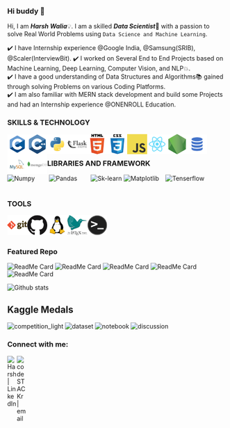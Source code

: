 ### Hi buddy 👋

Hi, I am ***Harsh Walia***💡. I am a skilled ***Data Scientist***🎰 with a passion to solve Real World Problems using `Data Science and Machine Learning`.

✔️ I have Internship experience @Google India, @Samsung(SRIB), @Scaler(InterviewBit).
✔️ I worked on Several End to End Projects based on Machine Learning, Deep Learning, Computer Vision, and NLP💥. <br>
✔️ I have a good understanding of Data Structures and Algorithms📚 gained through solving Problems on various Coding Platforms. <br>
✔️ I am also familiar with MERN stack development and build some Projects and had an Internship experience @ONENROLL Education. <br>

### SKILLS & TECHNOLOGY

<img align="left" alt="C" width="46px" src="https://raw.githubusercontent.com/github/explore/80688e429a7d4ef2fca1e82350fe8e3517d3494d/topics/c/c.png" />
<img align="left" alt="CPP" width="46px" src="https://raw.githubusercontent.com/github/explore/80688e429a7d4ef2fca1e82350fe8e3517d3494d/topics/cpp/cpp.png" />
<img align="left" alt="Python" width="46px" src="https://raw.githubusercontent.com/github/explore/80688e429a7d4ef2fca1e82350fe8e3517d3494d/topics/python/python.png" />
<img align="left" alt="Python" width="46px" src="https://raw.githubusercontent.com/github/explore/80688e429a7d4ef2fca1e82350fe8e3517d3494d/topics/flask/flask.png" />
<img align="left" alt="HTML5" width="46px" src="https://raw.githubusercontent.com/github/explore/80688e429a7d4ef2fca1e82350fe8e3517d3494d/topics/html/html.png" />
<img align="left" alt="CSS3" width="46px" src="https://raw.githubusercontent.com/github/explore/80688e429a7d4ef2fca1e82350fe8e3517d3494d/topics/css/css.png" />
<img align="left" alt="JavaScript" width="46px" src="https://raw.githubusercontent.com/github/explore/80688e429a7d4ef2fca1e82350fe8e3517d3494d/topics/javascript/javascript.png" />
<img align="left" alt="React" width="46px" src="https://raw.githubusercontent.com/github/explore/80688e429a7d4ef2fca1e82350fe8e3517d3494d/topics/react/react.png" />
<img align="left" alt="Node.js" width="46px" src="https://raw.githubusercontent.com/github/explore/80688e429a7d4ef2fca1e82350fe8e3517d3494d/topics/nodejs/nodejs.png" />

<img align="left" alt="SQL" width="46px" src="https://raw.githubusercontent.com/github/explore/80688e429a7d4ef2fca1e82350fe8e3517d3494d/topics/sql/sql.png" />
<img align="left" alt="MySQL" width="46px" src="https://raw.githubusercontent.com/github/explore/80688e429a7d4ef2fca1e82350fe8e3517d3494d/topics/mysql/mysql.png" />
<img align="left" alt="MongoDB" width="46px" src="https://raw.githubusercontent.com/github/explore/80688e429a7d4ef2fca1e82350fe8e3517d3494d/topics/mongodb/mongodb.png" />

<br>
<br>

### LIBRARIES AND FRAMEWORK
<img align="left" alt="Numpy" width="96px" src="https://miro.medium.com/max/1400/1*cyXCE-JcBelTyrK-58w6_Q.png" />
<img align="left" alt="Pandas" width="96px" src="https://miro.medium.com/max/481/1*n_ms1q5YoHAQXXUIfeADKQ.png" />
<img align="left" alt="Sk-learn" width="76px" src="https://upload.wikimedia.org/wikipedia/commons/thumb/0/05/Scikit_learn_logo_small.svg/1200px-Scikit_learn_logo_small.svg.png" />
<img align="left" alt="Matplotlib" width="96px" src="https://matplotlib.org/_static/logo2_compressed.svg" />
<img align="left" alt="Tenserflow" width="96px" src="https://miro.medium.com/max/600/1*HLziSq4zU8TNCNJBuuQQVw.jpeg" />


<br>
<br>

### TOOLS

<img align="left" alt="Git" width="46px" src="https://raw.githubusercontent.com/github/explore/80688e429a7d4ef2fca1e82350fe8e3517d3494d/topics/git/git.png" />
<img align="left" alt="GitHub" width="46px" src="https://raw.githubusercontent.com/github/explore/78df643247d429f6cc873026c0622819ad797942/topics/github/github.png" />
<img align="left" alt="GitHub" width="46px" src="https://raw.githubusercontent.com/github/explore/78df643247d429f6cc873026c0622819ad797942/topics/linux/linux.png" />
<img align="left" alt="GitHub" width="46px" src="https://raw.githubusercontent.com/github/explore/78df643247d429f6cc873026c0622819ad797942/topics/latex/latex.png" />
<img align="left" alt="Terminal" width="46px" src="https://raw.githubusercontent.com/github/explore/80688e429a7d4ef2fca1e82350fe8e3517d3494d/topics/terminal/terminal.png" />


<br>
<br>
<br>

### Featured Repo
![ReadMe Card](https://github-readme-stats.vercel.app/api/pin/?username=harshwalia36&repo=IPL_Winning_Team_Predictor_and_show_Stats)
![ReadMe Card](https://github-readme-stats.vercel.app/api/pin/?username=harshwalia36&repo=Audio-Description-of-Image-for-visually-impaired-person)
![ReadMe Card](https://github-readme-stats.vercel.app/api/pin/?username=harshwalia36&repo=Early-Prediction-of-Mortality-Risk-among-Covid-19-Patients)
![ReadMe Card](https://github-readme-stats.vercel.app/api/pin/?username=harshwalia36&repo=Segmentation_and_classification_of_Covid-19-lungs-CT-Scan)
![ReadMe Card](https://github-readme-stats.vercel.app/api/pin/?username=harshwalia36&repo=Emojify)

![Github stats](https://github-readme-stats.vercel.app/api?username=harshwalia36)

## Kaggle Medals
<!-- ![competition](https://road-to-kaggle-grandmaster.vercel.app/api/badges/harshwalia/competition)
![dataset](https://road-to-kaggle-grandmaster.vercel.app/api/badges/harshwalia/dataset)
![notebook](https://road-to-kaggle-grandmaster.vercel.app/api/badges/harshwalia/notebook)
![discussion](https://road-to-kaggle-grandmaster.vercel.app/api/badges/harshwalia/discussion) -->


![competition_light](https://road-to-kaggle-grandmaster.vercel.app/api/badges/harshwalia/competition/light)
![dataset](https://road-to-kaggle-grandmaster.vercel.app/api/badges/harshwalia/dataset/light)
![notebook](https://road-to-kaggle-grandmaster.vercel.app/api/badges/harshwalia/notebook/light)
![discussion](https://road-to-kaggle-grandmaster.vercel.app/api/badges/harshwalia/discussion/light)


### Connect with me:


[<img align="left" alt="Harsh | LinkedIn" width="22px" src="https://cdn.jsdelivr.net/npm/simple-icons@v3/icons/linkedin.svg" />](https://www.linkedin.com/in/harsh-walia-32b968172/)
[<img align="left" alt="codeSTACKr | email" width="22px" src="https://m.economictimes.com/thumb/msid-63994786,width-1200,height-900,resizemode-4,imgsize-35146/gmail-gets-a-makeover-heres-how-you-can-make-the-most-of-its-features.jpg" />](harsh.p.walia@gmail.com)
